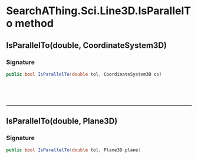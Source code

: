 # SearchAThing.Sci.Line3D.IsParallelTo method
## IsParallelTo(double, CoordinateSystem3D)
### Signature
```csharp
public bool IsParallelTo(double tol, CoordinateSystem3D cs)
```

<p>&nbsp;</p>
<p>&nbsp;</p>
<hr/>

## IsParallelTo(double, Plane3D)
### Signature
```csharp
public bool IsParallelTo(double tol, Plane3D plane)
```
